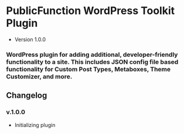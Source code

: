 # PublicFunction WordPress Toolkit Plugin #

 - Version 1.0.0
 
### WordPress plugin for adding additional, developer-friendly functionality to a site. This includes JSON config file based functionality for Custom Post Types, Metaboxes, Theme Customizer, and more. ###

## Changelog ##

### v.1.0.0
- Initializing plugin
